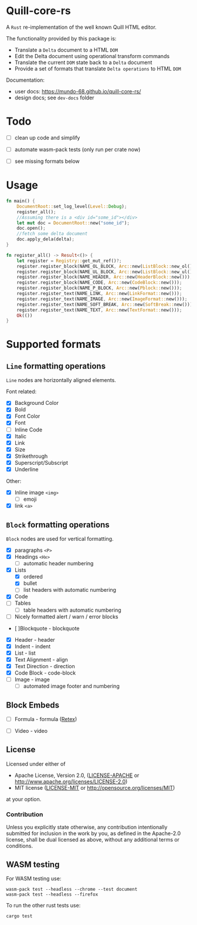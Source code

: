 # Quill-core-rs
A `Rust` re-implementation of the well known Quill HTML editor.

The functionality provided by this package is:
 - Translate a `Delta` document to a HTML `DOM`
 - Edit the Delta document using operational transform commands
 - Translate the current `DOM` state back to a `Delta` document
 - Provide a set of formats that translate `Delta operations` to HTML `DOM`

Documentation:
 - user docs: https://mundo-68.github.io/quill-core-rs/
 - design docs; see `dev-docs` folder

# Todo

  - [ ] clean up code and simplify
  - [ ] automate wasm-pack tests (only run per crate now)
  - [ ] see missing formats below


# Usage

```rust
fn main() {
    DocumentRoot::set_log_level(Level::Debug);
    register_all();
    //Assuming there is a <div id="some_id"></div> 
    let mut doc = DocumentRoot::new("some_id");
    doc.open();
    //fetch some delta document
    doc.apply_dela(delta);
}

fn register_all() -> Result<()> {
    let register = Registry::get_mut_ref()?;
    register.register_block(NAME_OL_BLOCK, Arc::new(ListBlock::new_ol()));
    register.register_block(NAME_UL_BLOCK, Arc::new(ListBlock::new_ul()));
    register.register_block(NAME_HEADER, Arc::new(HeaderBlock::new()));
    register.register_block(NAME_CODE, Arc::new(CodeBlock::new()));
    register.register_block(NAME_P_BLOCK, Arc::new(Pblock::new()));
    register.register_text(NAME_LINK, Arc::new(LinkFormat::new()));
    register.register_text(NAME_IMAGE, Arc::new(ImageFormat::new()));
    register.register_text(NAME_SOFT_BREAK, Arc::new(SoftBreak::new()));
    register.register_text(NAME_TEXT, Arc::new(TextFormat::new()));
    Ok(())
}
```

# Supported formats
## `Line` formatting operations
`Line` nodes are horizontally aligned elements.

Font related:
- [x] Background Color
- [x] Bold 
- [x] Font Color
- [x] Font 
- [ ] Inline Code 
- [x] Italic 
- [x] Link 
- [x] Size 
- [x] Strikethrough 
- [x] Superscript/Subscript 
- [x] Underline

Other:
- [x] Inline image `<img>`
  - [ ] emoji
- [x] link `<a>`

## `Block` formatting operations
`Block` nodes are used for vertical formatting.

- [x] paragraphs `<P>`
- [x] Headings `<Hx>`
  - [ ] automatic header numbering
- [x] Lists 
  - [x] ordered
  - [x] bullet
  - [ ] list headers with automatic numbering
- [x] Code
- [ ] Tables
  - [ ] table headers with automatic numbering
- [ ] Nicely formatted alert / warn / error blocks
- [ ]Blockquote - blockquote
- [x] Header - header
- [x] Indent - indent
- [x] List - list
- [x] Text Alignment - align
- [x] Text Direction - direction
- [x] Code Block - code-block
- [ ] Image - image
  - [ ] automated image footer and numbering
  
## Block Embeds
- [ ] Formula - formula ([Retex](https://github.com/ReTeX/ReX))
- [ ] Video - video


## License

Licensed under either of
* Apache License, Version 2.0, ([LICENSE-APACHE](LICENSE-APACHE) or http://www.apache.org/licenses/LICENSE-2.0)
* MIT license ([LICENSE-MIT](LICENSE-MIT) or http://opensource.org/licenses/MIT)

at your option.

### Contribution

Unless you explicitly state otherwise, any contribution intentionally submitted
for inclusion in the work by you, as defined in the Apache-2.0 license, shall be dual licensed as above, without any
additional terms or conditions.

## WASM testing

For WASM testing use:

```text
wasm-pack test --headless --chrome --test document
wasm-pack test --headless --firefox
```

To run the other rust tests use:

```text
cargo test
```


